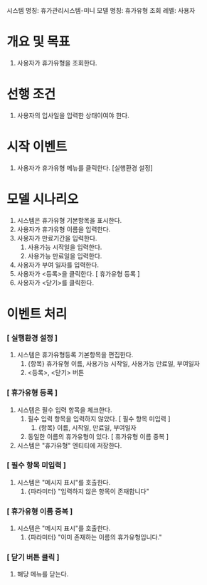 시스템 명칭: 휴가관리시스템-미니
모델 명칭:  휴가유형 조회
레벨: 사용자

# 개요 및 목표
1. 사용자가 휴가유형을 조회한다.

# 선행 조건
1. 사용자의 입사일을 입력한 상태이여야 한다.

# 시작 이벤트
1. 사용자가 휴가유형 메뉴를 클릭한다. [실행환경 설정]

# 모델 시나리오
1. 시스템은 휴가유형 기본항목을 표시한다.
2. 사용자가 휴가유형 이름을 입력한다.
3. 사용자가 만료기간을 입력한다.
	1. 사용가능 시작일을 입력한다.
	2. 사용가능 만료일을 입력한다.
4. 사용자가 부여 일자를 입력한다.
5. 사용자가 <등록>을 클릭한다. [ 휴가유형 등록 ]
6. 사용자가 <닫기>를 클릭한다.

# 이벤트 처리

### [ 실행환경 설정 ]
1. 시스템은 휴가유형등록 기본항목을 편집한다.
	1. {항목} 휴가유형 이름, 사용가능 시작일, 사용가능 만료일, 부여일자
	2. <등록>, <닫기> 버튼

### [ 휴가유형 등록 ]
1. 시스템은 필수 입력 항목을 체크한다.
	1. 필수 입력 항목을 입력하지 않았다. [ 필수 항목 미입력 ]
		1. {항목} 이름, 시작일, 만료일, 부여일자
	2. 동일한 이름의 휴가유형이 있다. [ 휴가유형 이름 중복 ]
2. 시스템은 "휴가유형" 엔티티에 저장한다.

### [ 필수 항목 미입력 ]
1. 시스템은 "메시지 표시"를 호출한다.
	1. {파라미터} "입력하지 않은 항목이 존재합니다"

### [ 휴가유형 이름 중복 ]
1. 시스템은 "메시지 표시"를 호출한다.
	1. {파라미터} "이미 존재하는 이름의 휴가유형입니다."

### [ 닫기 버튼 클릭 ]
1. 해당 메뉴를 닫는다.
